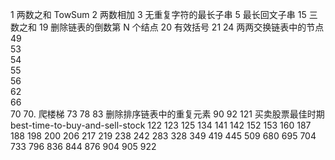 1   两数之和    TowSum
2   两数相加
3   无重复字符的最长子串
5   最长回文子串
15  三数之和
19  删除链表的倒数第 N 个结点
20  有效括号
21
24  两两交换链表中的节点
49  
53  
54  
55  
56  
62  
66  
70  70. 爬楼梯
73
78
83  删除排序链表中的重复元素
90
92
121    买卖股票最佳时期 best-time-to-buy-and-sell-stock
122
123
125
134
141
142
152
153
160
187
188
198
200
206
217
219
238
242
283
328
349
419
445
509
680
695
704
733
796
836
844
876
904
905
922